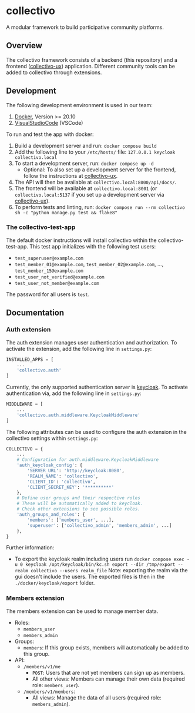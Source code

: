 # collectivo

A modular framework to build participative community platforms.

## Overview

The collectivo framework consists of a backend (this repository)
and a frontend ([collectivo-ux](https://github.com/MILA-Wien/collectivo-ux/)) application.
Different community tools can be added to collectivo through extensions.

## Development

The following development environment is used in our team:

1. [Docker](https://www.docker.com/), Version >= 20.10
2. [VisualStudioCode](https://code.visualstudio.com/) (VSCode)

To run and test the app with docker:

1. Build a development server and run: `docker compose build`
2. Add the following line to your `/etc/hosts/` file: `127.0.0.1 keycloak collectivo.local`
3. To start a development server, run: `docker compose up -d`
    - Optional: To also set up a development server for the frontend, follow the instructions at [collectivo-ux](https://github.com/MILA-Wien/collectivo-ux/).
4. The API will then be available at `collectivo.local:8000/api/docs/`.
5. The frontend will be available at `collectivo.local:8001` (or `collectivo.local:5137` if you set up a development server via [collectivo-ux](https://github.com/MILA-Wien/collectivo-ux/)).
6. To perform tests and linting, run: `docker compose run --rm collectivo sh -c "python manage.py test && flake8"`

### The collectivo-test-app

The default docker instructions will install collectivo within the collectivo-test-app. This test app initializes with the following test users:

- `test_superuser@example.com`
- `test_member_01@example.com`, `test_member_02@example.com`, ..., `test_member_15@example.com`
- `test_user_not_verified@example.com`
- `test_user_not_member@example.com`

The password for all users is `test`.

## Documentation

### Auth extension

The auth extension manages user authentication and authorization.
To activate the extension, add the following line in `settings.py`:

```python
INSTALLED_APPS = [
    ...
    'collectivo.auth'
]
```

Currently, the only supported authentication server is [keycloak](https://www.keycloak.org/).
To activate authentication via, add the following line in `settings.py`:

```python
MIDDLEWARE = [
    ...
    'collectivo.auth.middleware.KeycloakMiddleware'
]
```

The following attributes can be used to configure the auth extension in the collectivo settings within `settings.py`:

```python
COLLECTIVO = {
    ...
    # Configuration for auth.middleware.KeycloakMiddleware
    'auth_keycloak_config': {
        'SERVER_URL': 'http://keycloak:8080',
        'REALM_NAME': 'collectivo',
        'CLIENT_ID': 'collectivo',
        'CLIENT_SECRET_KEY': '**********'
    },
    # Define user groups and their respective roles
    # These will be automatically added to keycloak.
    # Check other extensions to see possible roles.
    'auth_groups_and_roles': {
        'members': ['members_user', ...],
        'superuser': ['collectivo_admin', 'members_admin', ...]
    },
}
```

Further information:
- To export the keycloak realm including users run `docker compose exec -u 0 keycloak /opt/keycloak/bin/kc.sh export --dir /tmp/export --realm collectivo --users realm_file` Note: exporting the realm via the gui doesn't include the users. The exported files is then in the `./docker/keycloak/export` folder.

### Members extension

The members extension can be used to manage member data.

- Roles:
    - `members_user`
    - `members_admin`
- Groups:
    - `members`: If this group exists, members will automatically be added to this group.
- API:
    - `/members/v1/me`
        - `POST`: Users that are not yet members can sign up as members.
        - All other views: Members can manage their own data (required role: `members_user`).
    - `/members/v1/members`:
        - All views: Manage the data of all users (required role: `members_admin`).
